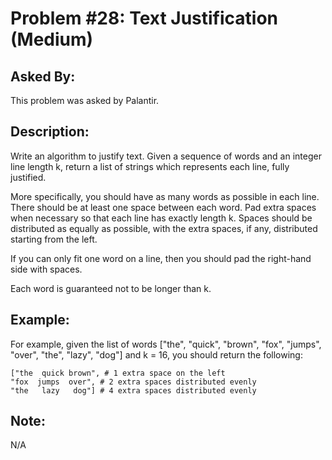 # Problem #28: Text Justification (Medium)

## Asked By:

This problem was asked by Palantir.

## Description:
 
Write an algorithm to justify text. Given a sequence of words and an integer line length k, return a list of strings which represents each line, fully justified.  

More specifically, you should have as many words as possible in each line. There should be at least one space between each word. Pad extra spaces when necessary so that each line has exactly length k. Spaces should be distributed as equally as possible, with the extra spaces, if any, distributed starting from the left.  

If you can only fit one word on a line, then you should pad the right-hand side with spaces.  

Each word is guaranteed not to be longer than k.

## Example:

For example, given the list of words ["the", "quick", "brown", "fox", "jumps", "over", "the", "lazy", "dog"] and k = 16, you should return the following:

```
["the  quick brown", # 1 extra space on the left
"fox  jumps  over", # 2 extra spaces distributed evenly
"the   lazy   dog"] # 4 extra spaces distributed evenly
```

## Note:

N/A